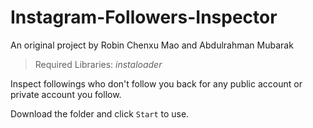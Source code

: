 # Instagram-Followers-Inspector
An original project by Robin Chenxu Mao and Abdulrahman Mubarak

> Required Libraries: *instaloader*

Inspect followings who don't follow you back for any public account or private account you follow.

Download the folder and click `Start` to use.
